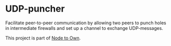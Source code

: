 # UDP-puncher

Facilitate peer-to-peer communication by allowing two peers to punch holes in intermediate firewalls and set up a channel to exchange UDP-messages.

This project is part of [Node to Own](https://github.com/node2own/node2own).
